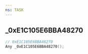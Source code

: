 ```yaml
---
ns: TASK
---
```

## _0xE1C105E6BBA48270

```c
// 0xE1C105E6BBA48270
Any _0xE1C105E6BBA48270();
```

